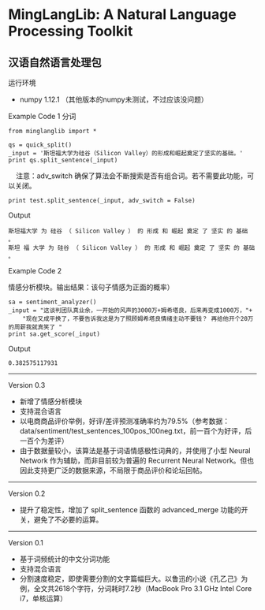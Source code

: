 MingLangLib: A Natural Language Processing Toolkit
=====
汉语自然语言处理包
------
运行环境
* numpy 1.12.1 （其他版本的numpy未测试，不过应该没问题）

Example Code 1 分词

    from minglanglib import *

    qs = quick_split()
    _input = '斯坦福大学为硅谷（Silicon Valley）的形成和崛起奠定了坚实的基础。'
    print qs.split_sentence(_input)
    
  注意：adv_switch 确保了算法会不断搜索是否有组合词。若不需要此功能，可以关闭。

    print test.split_sentence(_input, adv_switch = False)
    
Output

    斯坦福大学 为 硅谷 （ Silicon Valley ） 的 形成 和 崛起 奠定 了 坚实 的 基础 。
    斯坦 福 大学 为 硅谷 （ Silicon Valley ） 的 形成 和 崛起 奠定 了 坚实 的 基础 。
    
Example Code 2

  情感分析模块。输出结果：该句子情感为正面的概率）

    sa = sentiment_analyzer()
    _input = "这谈判团队真业余，一开始的风声的3000万+姆希塔良，后来再变成1000万，"+
        "现在又成平换了，不要告诉我这是为了照顾姆希塔良情绪主动不要钱？ 再给他开个20万的周薪我就真笑了 "
    print sa.get_score(_input)
    
Output

    0.382575117931
    
------
Version 0.3
* 新增了情感分析模块
* 支持混合语言
* 以电商商品评价举例，好评/差评预测准确率约为79.5%（参考数据：data/sentiment/test_sentences_100pos_100neg.txt，前一百个为好评，后一百个为差评）
* 由于数据量较小，该算法是基于词语情感极性词典的，并使用了小型 Neural Network 作为辅助，而非目前较为普遍的 Recurrent Neural Network。但也因此支持更广泛的数据来源，不局限于商品评价和论坛回帖。
------
Version 0.2
* 提升了稳定性，增加了 split_sentence 函数的 advanced_merge 功能的开关，避免了不必要的运算。
------
Version 0.1
* 基于词频统计的中文分词功能
* 支持混合语言
* 分割速度稳定，即使需要分割的文字篇幅巨大。以鲁迅的小说《孔乙己》为例，全文共2618个字符，分词耗时7.2秒（MacBook Pro 3.1 GHz Intel Core i7，单核运算）
